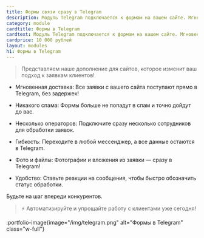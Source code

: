 ```yaml
---
title: Формы связи сразу в Telegram
description: Модуль Telegram подключается к формам на вашем сайте. Мгновенная Доставка. Богатое оформление сообщения и переход в любой мессенджер. 
category: module
cardtitle: Формы в Telegram
cardtext: Модуль Telegram подключается к формам на вашем сайте. Мгновенная Доставка. Богатое оформление сообщения и переход в любой мессенджер.
cardprice: 10 000 рублей
layout: modules
h1: Формы в Telegram
---
```



>Представляем наше дополнение для сайтов, которое изменит ваш подход к заявкам клиентов!

- Мгновенная доставка: Все заявки с вашего сайта поступают прямо в Telegram, без задержек!

- Никакого спама: Формы больше не попадут в спам и точно дойдут до вас.

- Несколько операторов: Подключите сразу несколько сотрудников для обработки заявок.

- Гибкость: Переходите в любой мессенджер, а все данные остаются в Telegram.

- Фото и файлы: Фотографии и вложения из заявки — сразу в Telegram!

- Удобство: Ставьте реакции на сообщения, чтобы быстро обозначить статус обработки.

Будьте на шаг впереди конкурентов.

>⚡️ Автоматизируйте и упрощайте работу с клиентами уже сегодня!

:portfolio-image{image="/img/telegram.png" alt="Формы в Telegram" class="w-full"}
